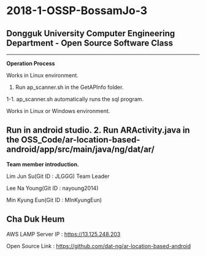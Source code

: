 # 2018-1-OSSP-BossamJo-3 
## Dongguk University Computer Engineering Department - Open Source Software Class
---

__Operation Process__

Works in Linux environment.
1. Run ap_scanner.sh in the GetAPInfo folder.

  1-1. ap_scanner.sh automatically runs the sql program.

Works in Linux or Windows environment.

Run in android studio.
2. Run ARActivity.java in the OSS_Code/ar-location-based-android/app/src/main/java/ng/dat/ar/
---

__Team member introduction.__

Lim Jun Su(Git ID : JLGGG) Team Leader

Lee Na Young(Git ID : nayoung2014)

Min Kyung Eun(Git ID : MInKyungEun)

Cha Duk Heum
---

AWS LAMP Server IP : <https://13.125.248.203>

Open Source Link : <https://github.com/dat-ng/ar-location-based-android>
